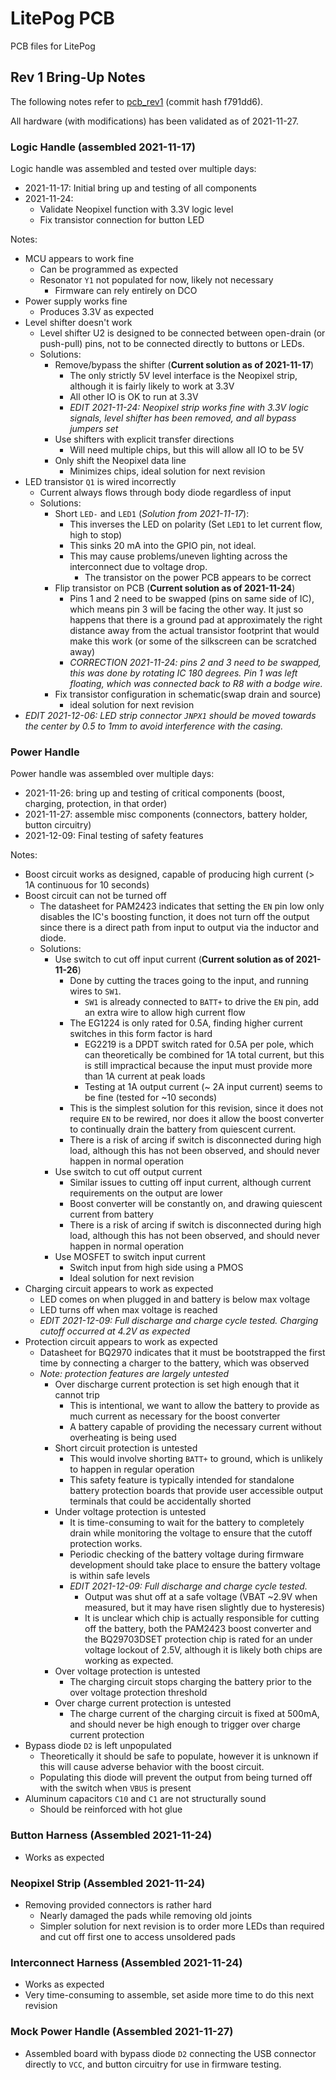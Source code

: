 # LitePog PCB

PCB files for LitePog

## Rev 1 Bring-Up Notes

The following notes refer to [pcb_rev1](https://github.com/Gigahawk/mech423_final_project/tree/pcb_rev1/pcb) (commit hash f791dd6).

All hardware (with modifications) has been validated as of 2021-11-27.

### Logic Handle (assembled 2021-11-17)
Logic handle was assembled and tested over multiple days:
- 2021-11-17: Initial bring up and testing of all components
- 2021-11-24:
    - Validate Neopixel function with 3.3V logic level
    - Fix transistor connection for button LED

Notes:
- MCU appears to work fine
    - Can be programmed as expected
    - Resonator `Y1` not populated for now, likely not necessary
        - Firmware can rely entirely on DCO
- Power supply works fine
    - Produces 3.3V as expected
- Level shifter doesn't work
    - Level shifter U2 is designed to be connected between open-drain (or push-pull) pins, not to be connected directly to buttons or LEDs.
    - Solutions:
        - Remove/bypass the shifter (**Current solution as of 2021-11-17**)
            - The only strictly 5V level interface is the Neopixel strip, although it is fairly likely to work at 3.3V
            - All other IO is OK to run at 3.3V
            - *EDIT 2021-11-24: Neopixel strip works fine with 3.3V logic signals, level shifter has been removed, and all bypass jumpers set*
        - Use shifters with explicit transfer directions
            - Will need multiple chips, but this will allow all IO to be 5V
        - Only shift the Neopixel data line
            - Minimizes chips, ideal solution for next revision
- LED transistor `Q1` is wired incorrectly
    - Current always flows through body diode regardless of input
    - Solutions:
        - Short `LED-` and `LED1` (*Solution from 2021-11-17*):
            - This inverses the LED on polarity (Set `LED1` to let current flow, high to stop)
            - This sinks 20 mA into the GPIO pin, not ideal.
            - This may cause problems/uneven lighting across the interconnect due to voltage drop.
                - The transistor on the power PCB appears to be correct
        - Flip transistor on PCB (**Current solution as of 2021-11-24**)
            - Pins 1 and 2 need to be swapped (pins on same side of IC), which means pin 3 will be facing the other way. It just so happens that there is a ground pad at approximately the right distance away from the actual transistor footprint that would make this work (or some of the silkscreen can be scratched away)
            - *CORRECTION 2021-11-24: pins 2 and 3 need to be swapped, this was done by rotating IC 180 degrees.*
            *Pin 1 was left floating, which was connected back to R8 with a bodge wire.*
        - Fix transistor configuration in schematic(swap drain and source)
            - ideal solution for next revision
- *EDIT 2021-12-06: LED strip connector `JNPX1` should be moved towards the center by 0.5 to 1mm to avoid interference with the casing.*

### Power Handle
Power handle was assembled over multiple days:
- 2021-11-26: bring up and testing of critical components (boost, charging, protection, in that order)
- 2021-11-27: assemble misc components (connectors, battery holder, button circuitry)
- 2021-12-09: Final testing of safety features

Notes:
- Boost circuit works as designed, capable of producing high current (> 1A continuous for 10 seconds)
- Boost circuit can not be turned off
    - The datasheet for PAM2423 indicates that setting the `EN` pin low only disables the IC's boosting function, it does not turn off the output since there is a direct path from input to output via the inductor and diode.
    - Solutions:
        - Use switch to cut off input current (**Current solution as of 2021-11-26**)
            - Done by cutting the traces going to the input, and running wires to `SW1`.
                - `SW1` is already connected to `BATT+` to drive the `EN` pin, add an extra wire to allow high current flow
            - The EG1224 is only rated for 0.5A, finding higher current switches in this form factor is hard
                - EG2219 is a DPDT switch rated for 0.5A per pole, which can theoretically be combined for 1A total current, but this is still impractical because the input must provide more than 1A current at peak loads
                - Testing at 1A output current (~ 2A input current) seems to be fine (tested for ~10 seconds)
            - This is the simplest solution for this revision, since it does not require `EN` to be rewired, nor does it allow the boost converter to continually drain the battery from quiescent current.
            - There is a risk of arcing if switch is disconnected during high load, although this has not been observed, and should never happen in normal operation
        - Use switch to cut off output current
            - Similar issues to cutting off input current, although current requirements on the output are lower
            - Boost converter will be constantly on, and drawing quiescent current from battery
            - There is a risk of arcing if switch is disconnected during high load, although this has not been observed, and should never happen in normal operation
        - Use MOSFET to switch input current
            - Switch input from high side using a PMOS
            - Ideal solution for next revision
- Charging circuit appears to work as expected
    - LED comes on when plugged in and battery is below max voltage
    - LED turns off when max voltage is reached
    - *EDIT 2021-12-09: Full discharge and charge cycle tested. Charging cutoff occurred at 4.2V as expected*
- Protection circuit appears to work as expected
    - Datasheet for BQ2970 indicates that it must be bootstrapped the first time by connecting a charger to the battery, which was observed
    - *Note: protection features are largely untested*
        - Over discharge current protection is set high enough that it cannot trip
            - This is intentional, we want to allow the battery to provide as much current as necessary for the boost converter
            - A battery capable of providing the necessary current without overheating is being used
        - Short circuit protection is untested
            - This would involve shorting `BATT+` to ground, which is unlikely to happen in regular operation
            - This safety feature is typically intended for standalone battery protection boards that provide user accessible output terminals that could be accidentally shorted
        - Under voltage protection is untested
            - It is time-consuming to wait for the battery to completely drain while monitoring the voltage to ensure that the cutoff protection works.
            - Periodic checking of the battery voltage during firmware development should take place to ensure the battery voltage is within safe levels
            - *EDIT 2021-12-09: Full discharge and charge cycle tested.*
                - Output was shut off at a safe voltage (VBAT ~2.9V when measured, but it may have risen slightly due to hysteresis)
                - It is unclear which chip is actually responsible for cutting off the battery, both the PAM2423 boost converter and the BQ29703DSET protection chip is rated for an under voltage lockout of 2.5V, although it is likely both chips are working as expected.
        - Over voltage protection is untested
            - The charging circuit stops charging the battery prior to the over voltage protection threshold
        - Over charge current protection is untested
            - The charge current of the charging circuit is fixed at 500mA, and should never be high enough to trigger over charge current protection
- Bypass diode `D2` is left unpopulated
    - Theoretically it should be safe to populate, however it is unknown if this will cause adverse behavior with the boost circuit.
    - Populating this diode will prevent the output from being turned off with the switch when `VBUS` is present
- Aluminum capacitors `C10` and `C1` are not structurally sound
    - Should be reinforced with hot glue

### Button Harness (Assembled 2021-11-24)
- Works as expected

### Neopixel Strip (Assembled 2021-11-24)
- Removing provided connectors is rather hard
    - Nearly damaged the pads while removing old joints
    - Simpler solution for next revision is to order more LEDs than required and cut off first one to access unsoldered pads

### Interconnect Harness (Assembled 2021-11-24)
- Works as expected
- Very time-consuming to assemble, set aside more time to do this next revision

### Mock Power Handle (Assembled 2021-11-27)
- Assembled board with bypass diode `D2` connecting the USB connector directly to `VCC`, and button circuitry for use in firmware testing.
